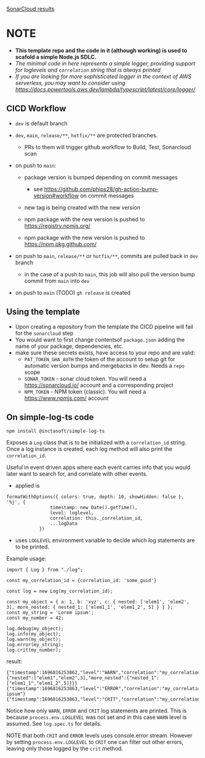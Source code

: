 [SonarCloud results](https://sonarcloud.io/summary/overall?id=inctasoft_simple-log-ts)

# NOTE
- __This template repo and the code in it (although working) is used to scafold a simple Node.js SDLC.__
- _The minimal code in here represents a simple logger, providing support for loglevels and `correlation` string that is always printed_
- _If you are looking for more sophisticated logger in the context of AWS serverless, you may want to consider using https://docs.powertools.aws.dev/lambda/typescript/latest/core/logger/_

## CICD Workflow

- `dev` is default branch

- `dev`, `main`, `release/**`, `hotfix/**` are protected branches.

  - PRs to them will trigger github workflow to Build, Test, Sonarcloud scan

- on push to  `main`:

  - package version is bumped depending on commit messages

    - see https://github.com/phips28/gh-action-bump-version#workflow on commit messages

  - new tag is being created with the new version

  - npm package with the new version is pushed to https://registry.npmjs.org/

  - npm package with the new version is pushed to https://npm.pkg.github.com/

- on push to `main`, `release/**` or `hotfix/**`, commits are pulled back in `dev` branch 

  - in the case of a push to `main`, this job will also pull the version bump commit from `main` into `dev`

- on push to `main` (TODO) `gh release` is created

## Using the template 

- Upon creating a repository from the template the CICD pipeline will fail for the `sonarcloud` step
- You would want to first change contentsof `package.json` adding the name of your package, dependencies, etc.
- make sure these secrets exists, have access to your repo and are valid:
  - `PAT_TOKEN_GHA_AUTH` the token of the account to setup git for automatic version bumps and mergebacks in dev. Needs a `repo` scope
  - `SONAR_TOKEN` - sonar cloud token. You will need a https://sonarcloud.io/ account and a corresponding project
  - `NPM_TOKEN` - NPM token (classic). You will need a https://www.npmjs.com/ account
## On simple-log-ts code

```
npm install @inctasoft/simple-log-ts
```

Exposes a `Log` class that is to be initialized with a `correlation_id` string. Once a log instance is created, each log method will also print the `correlation_id`.

Useful in event driven apps where each event carries info that you would later want to search for, and correlate with other events.

- applied is 
```
formatWithOptions({ colors: true, depth: 10, showHidden: false }, '%j', {
                timestamp: new Date().getTime(),
                level: loglevel,
                correlation: this._correlation_id,
                ...logData
            }) 
```
- uses `LOGLEVEL` environment variable to decide which log statements are to be printed.

Example usage: 

```
import { Log } from "./log";

const my_correlation_id = {correlation_id: 'some_guid'} 

const log = new Log(my_correlation_id);

const my_object = { a: 1, b: 'xyz', c: { nested: ['elem1', 'elem2', 3], more_nested: { nested_1: ['elem1_1', 'elem1_2', 5] } } };
const my_string = 'Lorem ipsum';
const my_number = 42;

log.debug(my_object);
log.info(my_object);
log.warn(my_object);
log.error(my_string);
log.crit(my_number);

```

result:

```
{"timestamp":1696816253862,"level":"WARN","correlation":"my_correlation_id","a":1,"b":"xyz","c":{"nested":["elem1","elem2",3],"more_nested":{"nested_1":["elem1_1","elem1_2",5]}}}
{"timestamp":1696816253863,"level":"ERROR","correlation":"my_correlation_id","data":"Lorem ipsum"}
{"timestamp":1696816253863,"level":"CRIT","correlation":"my_correlation_id","data":42}
```

Notice how only `WARN`, `ERROR` and `CRIT` log statements are printed. This is because `process.env.LOGLEVEL` was not set and in this case `WARN` level is assumed. See `log.spec.ts` for details. 

NOTE that both `CRIT` and `ERROR` levels uses console.error stream. However by setting `process.env.LOGLEVEL` to `CRIT` one can filter out other errors, leaving only those logged by the `crit` method.
